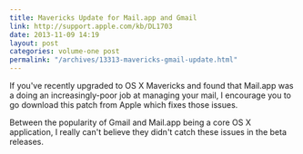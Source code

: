 ```yaml
---
title: Mavericks Update for Mail.app and Gmail
link: http://support.apple.com/kb/DL1703
date: 2013-11-09 14:19
layout: post
categories: volume-one post
permalink: "/archives/13313-mavericks-gmail-update.html"
---
```



If you've recently upgraded to OS X Mavericks and found that Mail.app was a doing an increasingly-poor job at managing your mail, I encourage you to go download this patch from Apple which fixes those issues.

Between the popularity of Gmail and Mail.app being a core OS X application, I really can't believe they didn't catch these issues in the beta releases.
